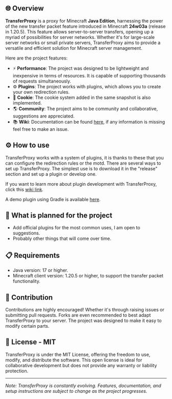 ## 🌐 Overview

**TransferProxy** is a proxy for Minecraft **Java Edition**, harnessing the power of the new transfer packet feature introduced in Minecraft **24w03a**
(release in 1.20.5). This feature allows server-to-server transfers, opening up a myriad of possibilities for server networks.
Whether it's for large-scale server networks or small private servers, TransferProxy aims to provide a versatile and
efficient solution for Minecraft server management.

Here are the project features:
- ⚡ **Performance**: The project was designed to be lightweight and inexpensive in terms of resources. It is capable of supporting thousands of requests simultaneously.
- ⚙️ **Plugins**: The project works with plugins, which allows you to create your own redirection rules.
- 🍪 **Cookie**: The cookie system added in the same snapshot is also implemented.
- 🌎 **Community**: The project aims to be community and collaborative, suggestions are appreciated.
- 📚 **Wiki**: Documentation can be found [here](https://github.com/Darkkraft/TransferProxy/wiki), if any information is missing feel free to make an issue.
 
## ⚙️ How to use

TransferProxy works with a system of plugins, it is thanks to these that you can configure the redirection rules or the motd.
There are several ways to set up TransferProxy. The simplest use is to download it in the "release" section and set up a plugin or develop one.

If you want to learn more about plugin development with TransferProxy, click this [wiki link](https://github.com/Darkkraft/TransferProxy/wiki/Plugins).

A demo plugin using Gradle is available [here](https://github.com/Darkkraft/TransferProxy-Demo-plugin).

## 📅 What is planned for the project

- Add official plugins for the most common uses, I am open to suggestions.
- Probably other things that will come over time.

## 📋 Requirements

- Java version: 17 or higher.
- Minecraft client version: 1.20.5 or higher, to support the transfer packet functionality.

## 🔌 Contribution

Contributions are highly encouraged! Whether it's through raising issues or submitting pull requests. Forks are even
recommended to best adapt TransferProxy to your server. The project was designed to make it easy to modify certain
parts.

## 📄 License - MIT

TransferProxy is under the MIT License, offering the freedom to use, modify, and distribute the software. This open
license is ideal for collaborative development but does not provide any warranty or liability protection.

---

*Note: TransferProxy is constantly evolving. Features, documentation, and setup instructions are subject to change as
the project progresses.*
